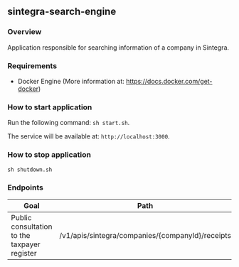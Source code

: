 ## sintegra-search-engine

### Overview
Application responsible for searching information of a company in Sintegra.

### Requirements
- Docker Engine (More information at: https://docs.docker.com/get-docker)

### How to start application
Run the following command: ```sh start.sh```.

The service will be available at: ```http://localhost:3000```.

### How to stop application
```sh shutdown.sh```

### Endpoints
| Goal | Path |
| ------------- | ------------- |
| Public consultation to the taxpayer register | /v1/apis/sintegra/companies/{companyId}/receipts |

